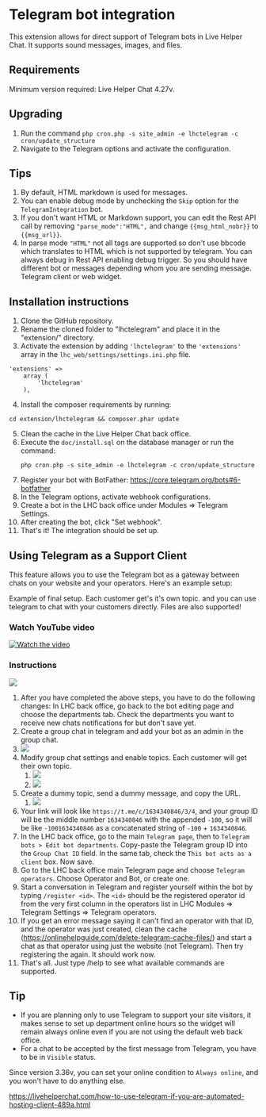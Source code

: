 # Telegram bot integration

This extension allows for direct support of Telegram bots in Live Helper Chat. It supports sound messages, images, and files.

## Requirements

Minimum version required: Live Helper Chat 4.27v.

## Upgrading

1. Run the command `php cron.php -s site_admin -e lhctelegram -c cron/update_structure`
2. Navigate to the Telegram options and activate the configuration.

## Tips

1. By default, HTML markdown is used for messages.
2. You can enable debug mode by unchecking the `Skip` option for the `TelegramIntegration` bot.
3. If you don't want HTML or Markdown support, you can edit the Rest API call by removing `"parse_mode":"HTML",` and change `{{msg_html_nobr}}` to `{{msg_url}}`.
4. In parse mode `"HTML"` not all tags are supported so don't use bbcode which translates to HTML which is not supported by telegram. You can always debug in Rest API enabling debug trigger. So you should have different bot or messages depending whom you are sending message. Telegram client or web widget.

## Installation instructions

1. Clone the GitHub repository.
2. Rename the cloned folder to "lhctelegram" and place it in the "extension/" directory.
3. Activate the extension by adding `'lhctelegram'` to the `'extensions'` array in the `lhc_web/settings/settings.ini.php` file.
``` 
'extensions' => 
    array (          
        'lhctelegram'
    ),
```
4. Install the composer requirements by running:
``` 
cd extension/lhctelegram && composer.phar update
``` 
5. Clean the cache in the Live Helper Chat back office.
6. Execute the `doc/install.sql` on the database manager or run the command:
    ```
    php cron.php -s site_admin -e lhctelegram -c cron/update_structure
    ```
7. Register your bot with BotFather: https://core.telegram.org/bots#6-botfather
8. In the Telegram options, activate webhook configurations.
9. Create a bot in the LHC back office under Modules => Telegram Settings.
10. After creating the bot, click "Set webhook".
11. That's it! The integration should be set up.

## Using Telegram as a Support Client
This feature allows you to use the Telegram bot as a gateway between chats on your website and your operators. Here's an example setup:

Example of final setup. Each customer get's it's own topic. and you can use telegram to chat with your customers directly. Files are also supported!

### Watch YouTube video

[![Watch the video](https://img.youtube.com/vi/wObbEaeopRU/default.jpg)](https://youtu.be/wObbEaeopRU)

### Instructions

![](https://raw.githubusercontent.com/LiveHelperChat/telegram/master/doc/img/topic-chats.png)

1. After you have completed the above steps, you have to do the following changes: In LHC back office, go back to the bot editing page and choose the departments tab. Check the departments you want to receive new chats notifications for but don't save yet.
2. Create a group chat in telegram and add your bot as an admin in the group chat.
3. ![](https://raw.githubusercontent.com/LiveHelperChat/telegram/master/doc/img/bot-as-admin.png) 
4. Modify group chat settings and enable topics. Each customer will get their own topic.
   1. ![](https://raw.githubusercontent.com/LiveHelperChat/telegram/master/doc/img/manage-group.png)
   2. ![](https://raw.githubusercontent.com/LiveHelperChat/telegram/master/doc/img/enable-topics.png)
5. Create a dummy topic, send a dummy message, and copy the URL.
   1. ![](https://raw.githubusercontent.com/LiveHelperChat/telegram/master/doc/img/copylink.png)
6. Your link will look like `https://t.me/c/1634340846/3/4`, and your group ID will be the middle number `1634340846` with the appended `-100`, so it will be like `-1001634340846` as a concatenated string of `-100` + `1634340846`.
7. In the LHC back office, go to the main `Telegram page`, then to `Telegram bots > Edit bot departments`. Copy-paste the Telegram group ID into the `Group Chat ID` field. In the same tab, check the `This bot acts as a client` box. Now save.
8. Go to the LHC back office main Telegram page and choose `Telegram operators`. Choose Operator and Bot, or create one.
9. Start a conversation in Telegram and register yourself within the bot by typing `/register <id>`. The `<id>` should be the registered operator id from the very first column in the operators list in LHC Modules => Telegram Settings => Telegram operators.
10. If you get an error message saying it can't find an operator with that ID, and the operator was just created, clean the cache (https://onlinehelpguide.com/delete-telegram-cache-files/) and start a chat as that operator using just the website (not Telegram). Then try registering the <id> again. It should work now.
11. That's all. Just type /help to see what available commands are supported.

## Tip

* If you are planning only to use Telegram to support your site visitors, it makes sense to set up department online hours so the widget will remain always online even if you are not using the default web back office.
* For a chat to be accepted by the first message from Telegram, you have to be in `Visible` status.

Since version 3.36v, you can set your online condition to `Always online`, and you won't have to do anything else.

https://livehelperchat.com/how-to-use-telegram-if-you-are-automated-hosting-client-489a.html
